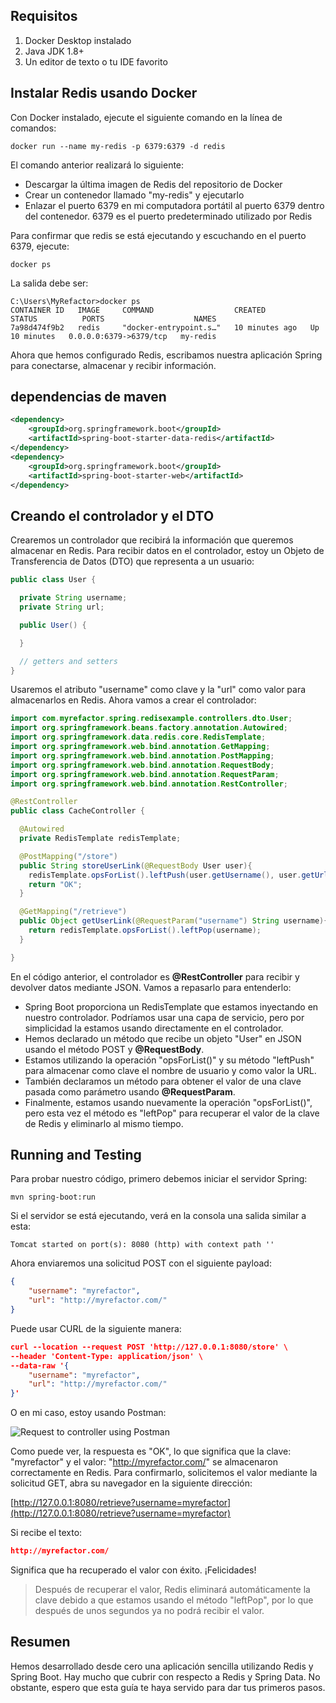 
## Requisitos
1. Docker Desktop instalado
2. Java JDK 1.8+
3. Un editor de texto o tu IDE favorito

## Instalar Redis usando Docker
Con Docker instalado, ejecute el siguiente comando en la l&iacute;nea de comandos:
````commandline
docker run --name my-redis -p 6379:6379 -d redis
````
El comando anterior realizar&aacute; lo siguiente:  

* Descargar la &uacute;ltima imagen de Redis del repositorio de Docker
* Crear un contenedor llamado "my-redis" y ejecutarlo
* Enlazar el puerto 6379 en mi computadora port&aacute;til al puerto 6379 dentro del contenedor. 6379 es el puerto predeterminado utilizado por Redis

Para confirmar que redis se est&aacute; ejecutando y escuchando en el puerto 6379, ejecute:
````commandline
docker ps
````
La salida debe ser:
````commandline
C:\Users\MyRefactor>docker ps
CONTAINER ID   IMAGE     COMMAND                  CREATED          STATUS          PORTS                    NAMES
7a98d474f9b2   redis     "docker-entrypoint.s…"   10 minutes ago   Up 10 minutes   0.0.0.0:6379->6379/tcp   my-redis
````
Ahora que hemos configurado Redis, escribamos nuestra aplicaci&oacute;n Spring para conectarse, almacenar y recibir informaci&oacute;n.

## dependencias de maven
````xml
<dependency>
    <groupId>org.springframework.boot</groupId>
    <artifactId>spring-boot-starter-data-redis</artifactId>
</dependency>
<dependency>
    <groupId>org.springframework.boot</groupId>
    <artifactId>spring-boot-starter-web</artifactId>
</dependency>
````

## Creando el controlador y el DTO
Crearemos un controlador que recibir&aacute; la informaci&oacute;n que queremos almacenar en Redis. 
Para recibir datos en el controlador, estoy un Objeto de Transferencia de Datos (DTO) que representa a un usuario:
````java
public class User {

  private String username;
  private String url;

  public User() {

  }

  // getters and setters
}
````
Usaremos el atributo "username" como clave y la "url" como valor para almacenarlos en Redis. 
Ahora vamos a crear el controlador:
````java
import com.myrefactor.spring.redisexample.controllers.dto.User;
import org.springframework.beans.factory.annotation.Autowired;
import org.springframework.data.redis.core.RedisTemplate;
import org.springframework.web.bind.annotation.GetMapping;
import org.springframework.web.bind.annotation.PostMapping;
import org.springframework.web.bind.annotation.RequestBody;
import org.springframework.web.bind.annotation.RequestParam;
import org.springframework.web.bind.annotation.RestController;

@RestController
public class CacheController {

  @Autowired
  private RedisTemplate redisTemplate;

  @PostMapping("/store")
  public String storeUserLink(@RequestBody User user){
    redisTemplate.opsForList().leftPush(user.getUsername(), user.getUrl());
    return "OK";
  }

  @GetMapping("/retrieve")
  public Object getUserLink(@RequestParam("username") String username){
    return redisTemplate.opsForList().leftPop(username);
  }

}
````
En el c&oacute;digo anterior, el controlador es **@RestController** para recibir y devolver datos mediante JSON. Vamos a repasarlo para entenderlo:  

* Spring Boot proporciona un RedisTemplate que estamos inyectando en nuestro controlador. Podr&iacute;amos usar una capa de servicio, pero por simplicidad la estamos usando directamente en el controlador.
* Hemos declarado un m&eacute;todo que recibe un objeto "User" en JSON usando el m&eacute;todo POST y **@RequestBody**.
* Estamos utilizando la operaci&oacute;n "opsForList()" y su m&eacute;todo "leftPush" para almacenar como clave el nombre de usuario y como valor la URL.
* Tambi&eacute;n declaramos un m&eacute;todo para obtener el valor de una clave pasada como par&aacute;metro usando **@RequestParam**.
* Finalmente, estamos usando nuevamente la operaci&oacute;n "opsForList()", pero esta vez el m&eacute;todo es "leftPop" para recuperar el valor de la clave de Redis y eliminarlo al mismo tiempo.

## Running and Testing
Para probar nuestro c&oacute;digo, primero debemos iniciar el servidor Spring:
````commandline
mvn spring-boot:run
````
Si el servidor se est&aacute; ejecutando, ver&aacute; en la consola una salida similar a esta:
````commandline
Tomcat started on port(s): 8080 (http) with context path ''
````
Ahora enviaremos una solicitud POST con el siguiente payload:
````json
{
    "username": "myrefactor",
    "url": "http://myrefactor.com/"
}
````
Puede usar CURL de la siguiente manera:
````json
curl --location --request POST 'http://127.0.0.1:8080/store' \
--header 'Content-Type: application/json' \
--data-raw '{
    "username": "myrefactor",
    "url": "http://myrefactor.com/"
}'
````
O en mi caso, estoy usando Postman:

![Request to controller using Postman](https://drive.google.com/uc?id=1LfrWyPCuwzcSMEnCUlJbShDOH5wEnhSu)

Como puede ver, la respuesta es "OK", lo que significa que la clave: "myrefactor" y el valor: "http://myrefactor.com/" se almacenaron correctamente en Redis.
Para confirmarlo, solicitemos el valor mediante la solicitud GET, abra su navegador en la siguiente direcci&oacute;n:

[http://127.0.0.1:8080/retrieve?username=myrefactor](http://127.0.0.1:8080/retrieve?username=myrefactor)

Si recibe el texto:
````json
http://myrefactor.com/
````
Significa que ha recuperado el valor con &eacute;xito. ¡Felicidades!

> Despu&eacute;s de recuperar el valor, Redis eliminar&aacute; autom&aacute;ticamente la clave debido a que estamos usando el m&eacute;todo "leftPop", por lo que despu&eacute;s de unos segundos ya no podr&aacute; recibir el valor.

## Resumen
Hemos desarrollado desde cero una aplicaci&oacute;n sencilla utilizando Redis y Spring Boot. Hay mucho que cubrir con respecto a Redis y Spring Data. No obstante, espero que esta gu&iacute;a te haya servido para dar tus primeros pasos.